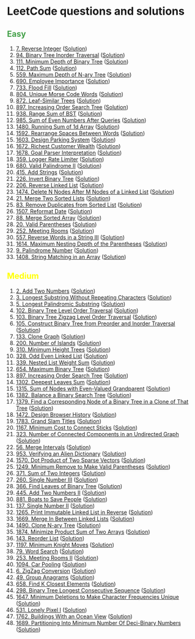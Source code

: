 # LeetCode questions and solutions

## <span style="color: #43A048;">Easy
1. [7. Reverse Integer](https://leetcode.com/problems/reverse-integer/) ([Solution](Tree/l_7.py))
2. [94. Binary Tree Inorder Traversal](https://leetcode.com/problems/binary-tree-inorder-traversal/) ([Solution](Tree/l_94.py))
3. [111. Minimum Depth of Binary Tree](https://leetcode.com/problems/minimum-depth-of-binary-tree/) ([Solution](BFS/l_111.py))
4. [112. Path Sum](https://leetcode.com/problems/path-sum/) ([Solution](Tree/l_112.py))
5. [559. Maximum Depth of N-ary Tree](https://leetcode.com/problems/maximum-depth-of-n-ary-tree/) ([Solution](DFS/l_559.py))
6. [690. Employee Importance](https://leetcode.com/problems/employee-importance/) ([Solution](DFS/l_690.py))
7. [733. Flood Fill](https://leetcode.com/problems/flood-fill/) ([Solution](DFS/l_733.py))
8. [804. Unique Morse Code Words](https://leetcode.com/problems/unique-morse-code-words/) ([Solution](String/l_804.py))
9. [872. Leaf-Similar Trees](https://leetcode.com/problems/leaf-similar-trees/) ([Solution](DFS/l_872.py))
10. [897. Increasing Order Search Tree](https://leetcode.com/problems/increasing-order-search-tree/) ([Solution](Tree/l_897.py))
11. [938. Range Sum of BST](https://leetcode.com/problems/range-sum-of-bst/) ([Solution](Tree/l_938.py))
12. [985. Sum of Even Numbers After Queries](https://leetcode.com/problems/sum-of-even-numbers-after-queries/) ([Solution](Others/l_985.py))
13. [1480. Running Sum of 1d Array](https://leetcode.com/problems/running-sum-of-1d-array/) ([Solution](Others/l_1480.py))
14. [1592. Rearrange Spaces Between Words](https://leetcode.com/problems/rearrange-spaces-between-words/) ([Solution](String/l_1592.py))
15. [1603. Design Parking System](https://leetcode.com/problems/design-parking-system/) ([Solution](Design/l_1603.py))
16. [1672. Richest Customer Wealth](https://leetcode.com/problems/richest-customer-wealth/) ([Solution](Others/l_1672.py))
17. [1678. Goal Parser Interpretation](https://leetcode.com/problems/goal-parser-interpretation/) ([Solution](String/l_1678.py))
18. [359. Logger Rate Limiter](https://leetcode.com/problems/logger-rate-limiter/) ([Solution](Design/l_359.py))
19. [680. Valid Palindrome II](https://leetcode.com/problems/valid-palindrome-ii/) ([Solution](String/l_680.py))
20. [415. Add Strings](https://leetcode.com/problems/add-strings/) ([Solution](String/l_415.py))
21. [226. Invert Binary Tree](https://leetcode.com/problems/invert-binary-tree/) ([Solution](Tree/l_226.py))
22. [206. Reverse Linked List](https://leetcode.com/problems/reverse-linked-list/) ([Solution](LinkedList/l_206.py))
23. [1474. Delete N Nodes After M Nodes of a Linked List](https://leetcode.com/problems/delete-n-nodes-after-m-nodes-of-a-linked-list/) ([Solution](LinkedList/l_1474.py))
24. [21. Merge Two Sorted Lists](https://leetcode.com/problems/merge-two-sorted-lists/) ([Solution](LinkedList/l_21.py))
25. [83. Remove Duplicates from Sorted List](https://leetcode.com/problems/remove-duplicates-from-sorted-list/submissions/) ([Solution](LinkedList/l_83.py))
26. [1507. Reformat Date](https://leetcode.com/problems/reformat-date/submissions/) ([Solution](String/l_1508.py))
27. [88. Merge Sorted Array](https://leetcode.com/problems/merge-sorted-array/) ([Solution](Others/l_88.py))
28. [20. Valid Parentheses](https://leetcode.com/problems/valid-parentheses/) ([Solution](String/l_20.py))
29. [252. Meeting Rooms](https://leetcode.com/problems/meeting-rooms/) ([Solution](Greedy/l_252.py))
30. [557. Reverse Words in a String III](https://leetcode.com/problems/reverse-words-in-a-string-iii/) ([Solution](String/l_557.py))
31. [1614. Maximum Nesting Depth of the Parentheses](https://leetcode.com/problems/maximum-nesting-depth-of-the-parentheses/) ([Solution](String/l_1614.py))
32. [9. Palindrome Number](https://leetcode.com/problems/palindrome-number/) ([Solution](Math/l_9.py))
33. [1408. String Matching in an Array](https://leetcode.com/problems/string-matching-in-an-array/) ([Solution](String/l_1408.py))

[comment]: <> (- []&#40;&#41; &#40;[Solution]&#40;Tree/l_111.py&#41;&#41;)

## <span style="color: yellow;">Medium
1. [2. Add Two Numbers](https://leetcode.com/problems/add-two-numbers/) ([Solution](LinkedList/l_2.py))
2. [3. Longest Substring Without Repeating Characters](https://leetcode.com/problems/longest-substring-without-repeating-characters/) ([Solution](String/l_3.py))
3. [5. Longest Palindromic Substring](https://leetcode.com/problems/longest-palindromic-substring/) ([Solution](String/l_5.py))
4. [102. Binary Tree Level Order Traversal](https://leetcode.com/problems/binary-tree-level-order-traversal/) ([Solution](BFS/l_102.py))
5. [103. Binary Tree Zigzag Level Order Traversal](https://leetcode.com/problems/binary-tree-zigzag-level-order-traversal/) ([Solution](Tree/l_103.py))
6. [105. Construct Binary Tree from Preorder and Inorder Traversal](https://leetcode.com/problems/construct-binary-tree-from-preorder-and-inorder-traversal/) ([Solution](Tree/l_105.py))
7. [133. Clone Graph](https://leetcode.com/problems/clone-graph/) ([Solution](BFS/l_133.py))
8. [200. Number of Islands](https://leetcode.com/problems/number-of-islands/) ([Solution](BFS/l_200.py))
9. [310. Minimum Height Trees](https://leetcode.com/problems/minimum-height-trees/) ([Solution](Graph/l_310.py))
10. [328. Odd Even Linked List](https://leetcode.com/problems/odd-even-linked-list/) ([Solution](LinkedList/l_328.py))
11. [339. Nested List Weight Sum](https://leetcode.com/problems/nested-list-weight-sum/) ([Solution](DFS/l_339.py))
12. [654. Maximum Binary Tree](https://leetcode.com/problems/maximum-binary-tree/) ([Solution](Tree/l_654.py))
13. [897. Increasing Order Search Tree](https://leetcode.com/problems/increasing-order-search-tree/) ([Solution](Tree/l_897.py))
14. [1302. Deepest Leaves Sum](https://leetcode.com/problems/deepest-leaves-sum/) ([Solution](Tree/l_1302.py))
15. [1315. Sum of Nodes with Even-Valued Grandparent](https://leetcode.com/problems/sum-of-nodes-with-even-valued-grandparent/) ([Solution](Tree/l_1315.py))
16. [1382. Balance a Binary Search Tree](https://leetcode.com/problems/balance-a-binary-search-tree/) ([Solution](Tree/l_1382.py))
17. [1379. Find a Corresponding Node of a Binary Tree in a Clone of That Tree](https://leetcode.com/problems/find-a-corresponding-node-of-a-binary-tree-in-a-clone-of-that-tree/) ([Solution](BFS/l_1379.py))
18. [1472. Design Browser History](https://leetcode.com/problems/design-browser-history/) ([Solution](LinkedList/l_1472.py))
19. [1783. Grand Slam Titles](https://leetcode.com/problems/grand-slam-titles/) ([Solution](SQL/l_1783.sql))
20. [1167. Minimum Cost to Connect Sticks](https://leetcode.com/problems/minimum-cost-to-connect-sticks/) ([Solution](Greedy/l_1167.py))
21. [323. Number of Connected Components in an Undirected Graph](https://leetcode.com/problems/number-of-connected-components-in-an-undirected-graph/) ([Solution](Graph/l_323.py))
22. [56. Merge Intervals](https://leetcode.com/problems/merge-intervals/) ([Solution](Greedy/l_56.py))
23. [953. Verifying an Alien Dictionary](https://leetcode.com/problems/verifying-an-alien-dictionary/) ([Solution](String/l_953.py))
24. [1570. Dot Product of Two Sparse Vectors](https://leetcode.com/problems/dot-product-of-two-sparse-vectors/) ([Solution](Design/l_1570.py))
25. [1249. Minimum Remove to Make Valid Parentheses](https://leetcode.com/problems/minimum-remove-to-make-valid-parentheses/) ([Solution](String/l_1249.py))
26. [371. Sum of Two Integers](https://leetcode.com/problems/sum-of-two-integers/) ([Solution](String/l_371.py))
27. [260. Single Number III](https://leetcode.com/problems/single-number-iii/) ([Solution](String/l_260.py))
28. [366. Find Leaves of Binary Tree](https://leetcode.com/problems/find-leaves-of-binary-tree/) ([Solution](DFS/l_366.py))
29. [445. Add Two Numbers II](https://leetcode.com/problems/add-two-numbers-ii/) ([Solution](LinkedList/l_445.py))
30. [881. Boats to Save People](https://leetcode.com/problems/boats-to-save-people/) ([Solution](Greedy/l_881.py))
31. [137. Single Number II](https://leetcode.com/problems/single-number-ii/) ([Solution](String/l_137.py))
32. [1265. Print Immutable Linked List in Reverse](https://leetcode.com/problems/print-immutable-linked-list-in-reverse/) ([Solution](LinkedList/l_1265.py))
33. [1669. Merge In Between Linked Lists](https://leetcode.com/problems/merge-in-between-linked-lists/) ([Solution](LinkedList/l_1669.py))
34. [1490. Clone N-ary Tree](https://leetcode.com/problems/clone-n-ary-tree/) ([Solution](Tree/l_1490.py))
35. [1874. Minimize Product Sum of Two Arrays](https://leetcode.com/problems/minimize-product-sum-of-two-arrays/) ([Solution](Greedy/l_1874.py))
36. [143. Reorder List](https://leetcode.com/problems/reorder-list/) ([Solution](LinkedList/l_143.py))
37. [1197. Minimum Knight Moves](https://leetcode.com/problems/minimum-knight-moves/) ([Solution](BFS/l_1197.py))
38. [79. Word Search](https://leetcode.com/problems/word-search/) ([Solution](String/l_79.py))
39. [253. Meeting Rooms II](https://leetcode.com/problems/meeting-rooms-ii/) ([Solution](Greedy/l_253.py))
40. [1094. Car Pooling](https://leetcode.com/problems/car-pooling/submissions/) ([Solution](Greedy/l_1094.py))
41. [6. ZigZag Conversion](https://leetcode.com/problems/zigzag-conversion/) ([Solution](String/l_6.py))
42. [49. Group Anagrams](https://leetcode.com/problems/group-anagrams/) ([Solution](String/l_49.py))
43. [658. Find K Closest Elements](https://leetcode.com/problems/find-k-closest-elements) ([Solution](Array/l_658.py))
44. [298. Binary Tree Longest Consecutive Sequence](https://leetcode.com/problems/binary-tree-longest-consecutive-sequence/) ([Solution](Tree/l_298.py))
45. [1647. Minimum Deletions to Make Character Frequencies Unique](https://leetcode.com/problems/minimum-deletions-to-make-character-frequencies-unique/) ([Solution](Greedy/l_1647.py))
46. [531. Lonely Pixel I](https://leetcode.com/problems/lonely-pixel-i/) ([Solution](Array/l_531.py))
47. [1762. Buildings With an Ocean View](https://leetcode.com/problems/buildings-with-an-ocean-view/) ([Solution](Array/l_1762.py))
48. [1689. Partitioning Into Minimum Number Of Deci-Binary Numbers](https://leetcode.com/problems/partitioning-into-minimum-number-of-deci-binary-numbers/) ([Solution](Greedy/l_1689.py))


[comment]: <> (- []&#40;&#41; &#40;[Solution]&#40;Tree/l_111.py&#41;&#41;)
